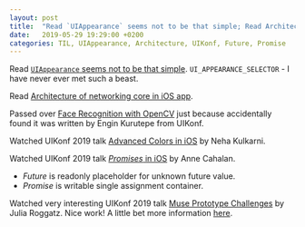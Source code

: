 ```yaml
---
layout: post
title:  "Read `UIAppearance` seems not to be that simple; Read Architecture of networking core in iOS app"
date:   2019-05-29 19:29:00 +0200
categories: TIL, UIAppearance, Architecture, UIKonf, Future, Promise
---
```

Read [`UIAppearance` seems not to be that simple](https://habr.com/ru/post/453126/). `UI_APPEARANCE_SELECTOR` - I have never ever met such a beast.

Read [Architecture of networking core in iOS app](https://habr.com/ru/post/309990/).

Passed over [Face Recognition with OpenCV](https://www.objc.io/issues/21-camera-and-photos/face-recognition-with-opencv/) just because accidentally found it was written by Engin Kurutepe from UIKonf.

Watched UIKonf 2019 talk [Advanced Colors in iOS](https://www.youtube.com/watch?v=IKRkSbkS0zg) by Neha Kulkarni.

Watched UIKonf 2019 talk [*Promises* in iOS](https://www.youtube.com/watch?v=IKRkSbkS0zg) by Anne Cahalan.
* *Future* is readonly placeholder for unknown future value.
* *Promise* is writable single assignment container.

Watched very interesting UIKonf 2019 talk [Muse Prototype Challenges](https://www.youtube.com/watch?v=IKRkSbkS0zg) by Julia Roggatz. Nice work! A little bet more information [here](https://www.inkandswitch.com//muse-studio-for-ideas.html).
